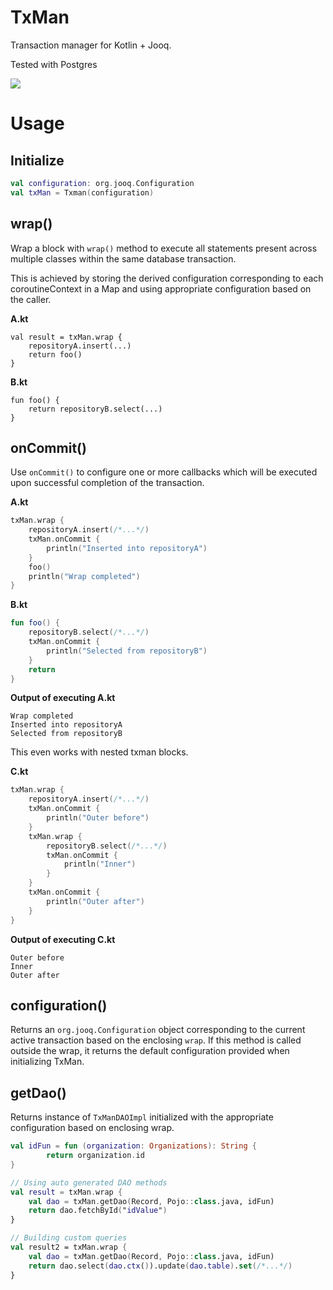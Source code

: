# TxMan

Transaction manager for Kotlin + Jooq.

Tested with Postgres

[![](https://jitpack.io/v/hwslabs/txman.svg)](https://jitpack.io/#hwslabs/txman)

# Usage

## Initialize

```kotlin
val configuration: org.jooq.Configuration
val txMan = Txman(configuration)
```

## wrap()
Wrap a block with `wrap()` method to execute all statements
present across multiple classes within the same database transaction.

This is achieved by storing the derived configuration corresponding to each coroutineContext
in a Map and using appropriate configuration based on the caller.

**A.kt**
```
val result = txMan.wrap {
    repositoryA.insert(...)
    return foo()
}
```
**B.kt**
```
fun foo() {
    return repositoryB.select(...)
} 
```

## onCommit()
Use `onCommit()` to configure one or more callbacks which will be executed upon successful completion of the transaction.

**A.kt**
```kotlin
txMan.wrap {
    repositoryA.insert(/*...*/)
    txMan.onCommit {
        println("Inserted into repositoryA")
    }
    foo()
    println("Wrap completed")
}
```
**B.kt**
```kotlin
fun foo() {
    repositoryB.select(/*...*/)
    txMan.onCommit {
        println("Selected from repositoryB")
    }
    return
} 
```

**Output of executing A.kt**
```shell
Wrap completed
Inserted into repositoryA
Selected from repositoryB
```

This even works with nested txman blocks.

**C.kt**
```kotlin
txMan.wrap {
    repositoryA.insert(/*...*/)
    txMan.onCommit {
        println("Outer before")
    }
    txMan.wrap {
        repositoryB.select(/*...*/)
        txMan.onCommit {
            println("Inner")
        }
    }
    txMan.onCommit {
        println("Outer after")
    }
}
```
**Output of executing C.kt**
```shell
Outer before
Inner
Outer after
```

## configuration()
Returns an `org.jooq.Configuration` object corresponding to the current active transaction
based on the enclosing `wrap`. If this method is called outside the wrap,
it returns the default configuration provided when initializing TxMan.

## getDao()

Returns instance of `TxManDAOImpl` initialized with the appropriate configuration based on enclosing wrap.

```kotlin
val idFun = fun (organization: Organizations): String {
        return organization.id
}

// Using auto generated DAO methods
val result = txMan.wrap {
    val dao = txMan.getDao(Record, Pojo::class.java, idFun)
    return dao.fetchById("idValue")
}

// Building custom queries
val result2 = txMan.wrap {
    val dao = txMan.getDao(Record, Pojo::class.java, idFun)
    return dao.select(dao.ctx()).update(dao.table).set(/*...*/)
}
```
